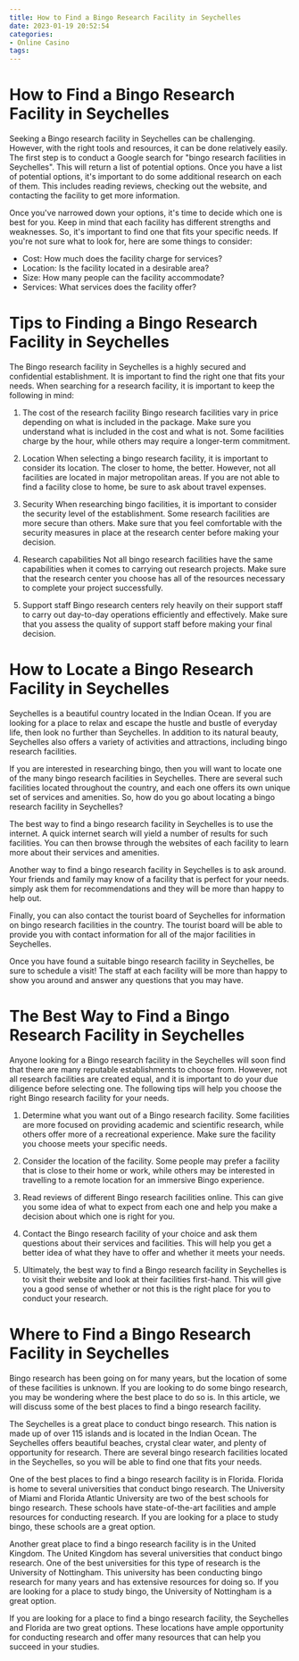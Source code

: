 ```yaml
---
title: How to Find a Bingo Research Facility in Seychelles 
date: 2023-01-19 20:52:54
categories:
- Online Casino
tags:
---
```



#  How to Find a Bingo Research Facility in Seychelles 

Seeking a Bingo research facility in Seychelles can be challenging. However, with the right tools and resources, it can be done relatively easily. The first step is to conduct a Google search for "bingo research facilities in Seychelles". This will return a list of potential options. Once you have a list of potential options, it's important to do some additional research on each of them. This includes reading reviews, checking out the website, and contacting the facility to get more information.

Once you've narrowed down your options, it's time to decide which one is best for you. Keep in mind that each facility has different strengths and weaknesses. So, it's important to find one that fits your specific needs. If you're not sure what to look for, here are some things to consider:

- Cost: How much does the facility charge for services?
- Location: Is the facility located in a desirable area?
- Size: How many people can the facility accommodate?
- Services: What services does the facility offer?

#  Tips to Finding a Bingo Research Facility in Seychelles 

The Bingo research facility in Seychelles is a highly secured and confidential establishment. It is important to find the right one that fits your needs. When searching for a research facility, it is important to keep the following in mind:

1. The cost of the research facility
Bingo research facilities vary in price depending on what is included in the package. Make sure you understand what is included in the cost and what is not. Some facilities charge by the hour, while others may require a longer-term commitment.

2. Location 
When selecting a bingo research facility, it is important to consider its location. The closer to home, the better. However, not all facilities are located in major metropolitan areas. If you are not able to find a facility close to home, be sure to ask about travel expenses.

3. Security 
When researching bingo facilities, it is important to consider the security level of the establishment. Some research facilities are more secure than others. Make sure that you feel comfortable with the security measures in place at the research center before making your decision.

4. Research capabilities 
Not all bingo research facilities have the same capabilities when it comes to carrying out research projects. Make sure that the research center you choose has all of the resources necessary to complete your project successfully.

5. Support staff 
Bingo research centers rely heavily on their support staff to carry out day-to-day operations efficiently and effectively. Make sure that you assess the quality of support staff before making your final decision.

#  How to Locate a Bingo Research Facility in Seychelles 

Seychelles is a beautiful country located in the Indian Ocean. If you are looking for a place to relax and escape the hustle and bustle of everyday life, then look no further than Seychelles. In addition to its natural beauty, Seychelles also offers a variety of activities and attractions, including bingo research facilities.

If you are interested in researching bingo, then you will want to locate one of the many bingo research facilities in Seychelles. There are several such facilities located throughout the country, and each one offers its own unique set of services and amenities. So, how do you go about locating a bingo research facility in Seychelles?

The best way to find a bingo research facility in Seychelles is to use the internet. A quick internet search will yield a number of results for such facilities. You can then browse through the websites of each facility to learn more about their services and amenities.

Another way to find a bingo research facility in Seychelles is to ask around. Your friends and family may know of a facility that is perfect for your needs. simply ask them for recommendations and they will be more than happy to help out.

Finally, you can also contact the tourist board of Seychelles for information on bingo research facilities in the country. The tourist board will be able to provide you with contact information for all of the major facilities in Seychelles.

Once you have found a suitable bingo research facility in Seychelles, be sure to schedule a visit! The staff at each facility will be more than happy to show you around and answer any questions that you may have.

#  The Best Way to Find a Bingo Research Facility in Seychelles 

Anyone looking for a Bingo research facility in the Seychelles will soon find that there are many reputable establishments to choose from. However, not all research facilities are created equal, and it is important to do your due diligence before selecting one. The following tips will help you choose the right Bingo research facility for your needs.

1. Determine what you want out of a Bingo research facility. Some facilities are more focused on providing academic and scientific research, while others offer more of a recreational experience. Make sure the facility you choose meets your specific needs.

2. Consider the location of the facility. Some people may prefer a facility that is close to their home or work, while others may be interested in travelling to a remote location for an immersive Bingo experience.

3. Read reviews of different Bingo research facilities online. This can give you some idea of what to expect from each one and help you make a decision about which one is right for you.

4. Contact the Bingo research facility of your choice and ask them questions about their services and facilities. This will help you get a better idea of what they have to offer and whether it meets your needs.

5. Ultimately, the best way to find a Bingo research facility in Seychelles is to visit their website and look at their facilities first-hand. This will give you a good sense of whether or not this is the right place for you to conduct your research.

#  Where to Find a Bingo Research Facility in Seychelles

Bingo research has been going on for many years, but the location of some of these facilities is unknown. If you are looking to do some bingo research, you may be wondering where the best place to do so is. In this article, we will discuss some of the best places to find a bingo research facility.

The Seychelles is a great place to conduct bingo research. This nation is made up of over 115 islands and is located in the Indian Ocean. The Seychelles offers beautiful beaches, crystal clear water, and plenty of opportunity for research. There are several bingo research facilities located in the Seychelles, so you will be able to find one that fits your needs.

One of the best places to find a bingo research facility is in Florida. Florida is home to several universities that conduct bingo research. The University of Miami and Florida Atlantic University are two of the best schools for bingo research. These schools have state-of-the-art facilities and ample resources for conducting research. If you are looking for a place to study bingo, these schools are a great option.

Another great place to find a bingo research facility is in the United Kingdom. The United Kingdom has several universities that conduct bingo research. One of the best universities for this type of research is the University of Nottingham. This university has been conducting bingo research for many years and has extensive resources for doing so. If you are looking for a place to study bingo, the University of Nottingham is a great option.

If you are looking for a place to find a bingo research facility, the Seychelles and Florida are two great options. These locations have ample opportunity for conducting research and offer many resources that can help you succeed in your studies.